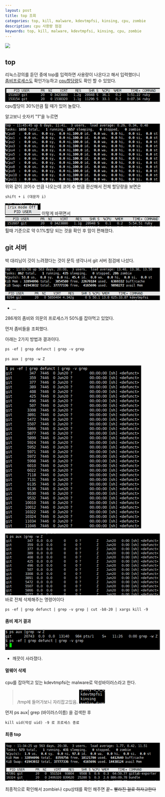 ```yaml
---
layout: post
title: top 조회
categories: top, kill, malware, kdevtmpfsi, kinsing, cpu, zombie
description: cpu 사용량 점검
keywords: top, kill, malware, kdevtmpfsi, kinsing, cpu, zombie
---
```

![](/images/blog/20230630/.png)
## top

리눅스강의를 듣던 중에 top를 입력하면 사용량이 나온다고 해서 입력했더니  
<u>좀비프로세스도</u> 확인가능하고 <u>cpu할당량</u>도 확인 할 수 있었다.

![ruby30](/images/blog/20230630/ruby30.png)  
cpu할당이 30%만큼 튈 때가 있어 놀랐다.  

알고보니 숫자키 "1"을 누르면

![percpu](/images/blog/20230630/percore.png)  
위와 같이 코어수 만큼 나오는데 코어 수 만큼 환산해서 전체 할당량을 보면은  
~~~
shift + i (대문자 i)
~~~
![shifti](/images/blog/20230630/shifti.png) 이렇게 바뀌면서  
![ruby1](/images/blog/20230630/ruby1.png)
튈때 기준으로 약 0.1%할당 되는 것을 확인 후 맘이 편해졌다.

## git 서버

박 대리님이 깃이 느려졌다는 것이 문득 생각나서 git 서버 점검에 나섰다.

![topsearch](/images/blog/20230630/top_search.png)
- ...

286개의 좀비와 의문의 프로세스가 50%를 잡아먹고 있었다.

먼저 좀비들을 조회했다.

아래는 2가지 방법과 결과이다.
~~~
ps -ef | grep defunct | grep -v grep

ps aux | grep -w Z
~~~

![zombie_search](/images/blog/20230630/zombie_search.png)

![zombie_search2](/images/blog/20230630/zombie_search2.png)  
바로 전체 삭제해주는 명령어이다
~~~
ps -ef | grep defunct | grep -v grep | cut -b8-20 | xargs kill -9
~~~

#### 좀비 제거 결과
![result](/images/blog/20230630/result.png)
- 깨끗이 사라졌다.

#### 멀웨어 삭제

cpu를 잡아먹고 있는 kdevtmpfsi는 malware로 악성바이러스라고 한다.

>/tmp에 들어가보니 자리잡고있음.
![malware](/images/blog/20230630/malware_inTmp.png)

먼저 ps aux| grep (바이러스이름)
을 검색한 후
~~~
kill uid(악성 uid) -9 로 프로세스 종료
~~~

#### 최종 top
![final_result](/images/blog/20230630/final_result.png)

최종적으로 확인해서 zombie나 cpu상태를 확인 해주면 끝~
~~빨라진 걸로 하자고한다~~





